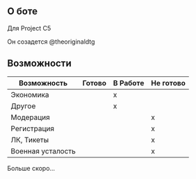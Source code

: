 ## О боте
Для Project C5

Он созадется @theoriginaldtg

## Возможности
| Возможность | Готово |В Работе| Не готово |
|-------------|--------|--------|-----------|
| Экономика | | x | |
| Другое | | x | |
| Модерация | | | x |
| Регистрация | | | x |
| ЛК, Тикеты | | | x |
| Военная усталость | | | x |

Больше скоро...
